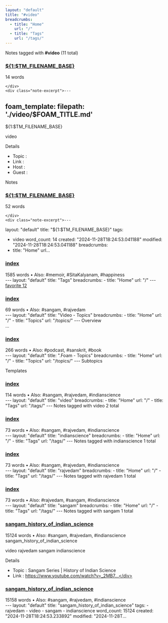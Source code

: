 ```yaml
---
layout: "default"
title: "#video"
breadcrumbs:
  - title: "Home"
    url: "/"
  - title: "Tags"
    url: "/tags/"
---
```

Notes tagged with **#video** (11 total)

<div class="note-grid">

<div class="note-card">
    <h3><a href="foam/templates/video/">${1:$TM_FILENAME_BASE}</a></h3>
    <div class="note-meta">
        14 words
        
    </div>
    <div class="note-excerpt">---
foam_template:
  filepath: './video/$FOAM_TITLE.md'
---
 ${1:$TM_FILENAME_BASE}

video

 Details

- Topic       :
- Link        :
- Host        :
- Guest       :

 Notes</div>
</div>

<div class="note-card">
    <h3><a href="docs/foam/templates/video/index/">${1:$TM_FILENAME_BASE}</a></h3>
    <div class="note-meta">
        52 words
        
    </div>
    <div class="note-excerpt">---
layout: "default"
title: "${1:$TM_FILENAME_BASE}"
tags:
  - video
word_count: 14
created: "2024-11-28T18:24:53.041188"
modified: "2024-11-28T18:24:53.041188"
breadcrumbs:
  - title: "Home"
    url...</div>
</div>

<div class="note-card">
    <h3><a href="docs/tags/index/">index</a></h3>
    <div class="note-meta">
        1585 words
        • Also: #memoir, #SitaKalyanam, #happiness
    </div>
    <div class="note-excerpt">---
layout: "default"
title: "Tags"
breadcrumbs:
  - title: "Home"
    url: "/"
---
<div class="tag-cloud">
<a href="favorite/" class="tag" style="--tag-weight: 1.0">favorite 12</a>
<a href="progra...</div>
</div>

<div class="note-card">
    <h3><a href="docs/topics/video/index/">index</a></h3>
    <div class="note-meta">
        69 words
        • Also: #sangam, #rajvedam
    </div>
    <div class="note-excerpt">---
layout: "default"
title: "Video - Topics"
breadcrumbs:
  - title: "Home"
    url: "/"
  - title: "Topics"
    url: "/topics/"
---
 Overview

<div class="note-grid">

<div class="note-card">
    ...</div>
</div>

<div class="note-card">
    <h3><a href="docs/topics/foam/index/">index</a></h3>
    <div class="note-meta">
        266 words
        • Also: #podcast, #sanskrit, #book
    </div>
    <div class="note-excerpt">---
layout: "default"
title: ".Foam - Topics"
breadcrumbs:
  - title: "Home"
    url: "/"
  - title: "Topics"
    url: "/topics/"
---
 Subtopics

 Templates

<div class="note-grid">

<div class="...</div>
</div>

<div class="note-card">
    <h3><a href="docs/tags/video/index/">index</a></h3>
    <div class="note-meta">
        114 words
        • Also: #sangam, #rajvedam, #indianscience
    </div>
    <div class="note-excerpt">---
layout: "default"
title: "video"
breadcrumbs:
  - title: "Home"
    url: "/"
  - title: "Tags"
    url: "/tags/"
---
Notes tagged with video 2 total

<div class="note-grid">

<div class="n...</div>
</div>

<div class="note-card">
    <h3><a href="docs/tags/indianscience/index/">index</a></h3>
    <div class="note-meta">
        73 words
        • Also: #sangam, #rajvedam, #indianscience
    </div>
    <div class="note-excerpt">---
layout: "default"
title: "indianscience"
breadcrumbs:
  - title: "Home"
    url: "/"
  - title: "Tags"
    url: "/tags/"
---
Notes tagged with indianscience 1 total

<div class="note-grid"...</div>
</div>

<div class="note-card">
    <h3><a href="docs/tags/rajvedam/index/">index</a></h3>
    <div class="note-meta">
        73 words
        • Also: #sangam, #rajvedam, #indianscience
    </div>
    <div class="note-excerpt">---
layout: "default"
title: "rajvedam"
breadcrumbs:
  - title: "Home"
    url: "/"
  - title: "Tags"
    url: "/tags/"
---
Notes tagged with rajvedam 1 total

<div class="note-grid">

<div cl...</div>
</div>

<div class="note-card">
    <h3><a href="docs/tags/sangam/index/">index</a></h3>
    <div class="note-meta">
        73 words
        • Also: #rajvedam, #sangam, #indianscience
    </div>
    <div class="note-excerpt">---
layout: "default"
title: "sangam"
breadcrumbs:
  - title: "Home"
    url: "/"
  - title: "Tags"
    url: "/tags/"
---
Notes tagged with sangam 1 total

<div class="note-grid">

<div class=...</div>
</div>

<div class="note-card">
    <h3><a href="video/sangam_history_of_indian_science/">sangam_history_of_indian_science</a></h3>
    <div class="note-meta">
        15124 words
        • Also: #sangam, #rajvedam, #indianscience
    </div>
    <div class="note-excerpt">sangam_history_of_indian_science

video rajvedam sangam indianscience

 Details

- Topic       : Sangam Series | History of Indian Science
- Link        : https://www.youtube.com/watch?v=_2MB7...</div>
</div>

<div class="note-card">
    <h3><a href="docs/video/sangam_history_of_indian_science/index/">sangam_history_of_indian_science</a></h3>
    <div class="note-meta">
        15158 words
        • Also: #sangam, #rajvedam, #indianscience
    </div>
    <div class="note-excerpt">---
layout: "default"
title: "sangam_history_of_indian_science"
tags:
  - rajvedam
  - video
  - sangam
  - indianscience
word_count: 15124
created: "2024-11-28T18:24:53.233892"
modified: "2024-11-28T...</div>
</div>
</div>